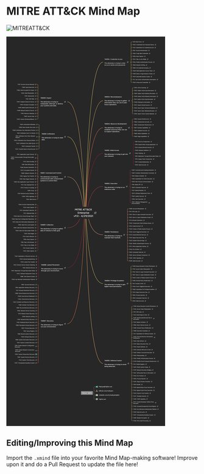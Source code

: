 # MITRE ATT&CK Mind Map

![MITREATT&CK](https://attack.mitre.org/theme/images/MITRE_ATTACK_logo_Lockup-black.jpg)

![MITREATT&CKMindMap](https://github.com/mahyarx/MindMaps4DFIR/blob/main/MITRE/ATT%26CK/MITRE_ATT%26CK.png)

## Editing/Improving this Mind Map

Import the `.xmind` file into your favorite Mind Map-making software! Improve upon it and do a Pull Request to update the file here!
